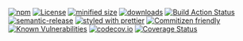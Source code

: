 [![npm](https://img.shields.io/npm/v/@kronos-integration/interceptor-line-tokens2obj.svg)](https://www.npmjs.com/package/@kronos-integration/interceptor-line-tokens2obj)
[![License](https://img.shields.io/badge/License-BSD%203--Clause-blue.svg)](https://opensource.org/licenses/BSD-3-Clause)
[![minified size](https://badgen.net/bundlephobia/min/@kronos-integration/interceptor-line-tokens2obj)](https://bundlephobia.com/result?p=@kronos-integration/interceptor-line-tokens2obj)
[![downloads](http://img.shields.io/npm/dm/@kronos-integration/interceptor-line-tokens2obj.svg?style=flat-square)](https://npmjs.org/package/@kronos-integration/interceptor-line-tokens2obj)
[![Build Action Status](https://img.shields.io/endpoint.svg?url=https%3A%2F%2Factions-badge.atrox.dev%2FKronos-Integration%2Finterceptor-line-tokens2obj%2Fbadge&style=flat)](https://actions-badge.atrox.dev/Kronos-Integration/interceptor-line-tokens2obj/goto)
[![semantic-release](https://img.shields.io/badge/%20%20%F0%9F%93%A6%F0%9F%9A%80-semantic--release-e10079.svg)](https://github.com/Kronos-Integration/interceptor-line-tokens2obj.git)
[![styled with prettier](https://img.shields.io/badge/styled_with-prettier-ff69b4.svg)](https://github.com/prettier/prettier)
[![Commitizen friendly](https://img.shields.io/badge/commitizen-friendly-brightgreen.svg)](http://commitizen.github.io/cz-cli/)
[![Known Vulnerabilities](https://snyk.io/test/github/Kronos-Integration/interceptor-line-tokens2obj/badge.svg)](https://snyk.io/test/github/Kronos-Integration/interceptor-line-tokens2obj)
[![codecov.io](http://codecov.io/github/Kronos-Integration/interceptor-line-tokens2obj/coverage.svg?branch=master)](http://codecov.io/github/Kronos-Integration/interceptor-line-tokens2obj?branch=master)
[![Coverage Status](https://coveralls.io/repos/Kronos-Integration/interceptor-line-tokens2obj/badge.svg)](https://coveralls.io/r/Kronos-Integration/interceptor-line-tokens2obj)

